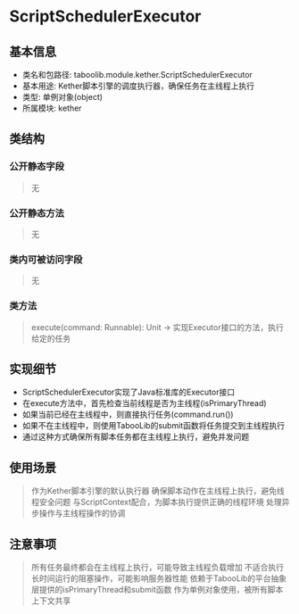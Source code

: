 # ScriptSchedulerExecutor

## 基本信息
- 类名和包路径: taboolib.module.kether.ScriptSchedulerExecutor
- 基本用途: Kether脚本引擎的调度执行器，确保任务在主线程上执行
- 类型: 单例对象(object)
- 所属模块: kether

## 类结构
### 公开静态字段
> 无

### 公开静态方法
> 无

### 类内可被访问字段
> 无

### 类方法
> execute(command: Runnable): Unit -> 实现Executor接口的方法，执行给定的任务

## 实现细节
- ScriptSchedulerExecutor实现了Java标准库的Executor接口
- 在execute方法中，首先检查当前线程是否为主线程(isPrimaryThread)
- 如果当前已经在主线程中，则直接执行任务(command.run())
- 如果不在主线程中，则使用TabooLib的submit函数将任务提交到主线程执行
- 通过这种方式确保所有脚本任务都在主线程上执行，避免并发问题

## 使用场景
> 作为Kether脚本引擎的默认执行器
> 确保脚本动作在主线程上执行，避免线程安全问题
> 与ScriptContext配合，为脚本执行提供正确的线程环境
> 处理异步操作与主线程操作的协调

## 注意事项
> 所有任务最终都会在主线程上执行，可能导致主线程负载增加
> 不适合执行长时间运行的阻塞操作，可能影响服务器性能
> 依赖于TabooLib的平台抽象层提供的isPrimaryThread和submit函数
> 作为单例对象使用，被所有脚本上下文共享
